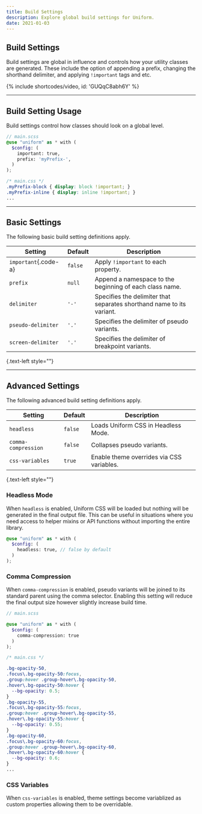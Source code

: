 ```yaml
---
title: Build Settings
description: Explore global build settings for Uniform.
date: 2021-01-03
---
```


## Build Settings

Build settings are global in influence and controls how your utility classes are generated. These include the option of appending a prefix, changing the shorthand delimiter, and applying `!important` tags and etc.

{% include shortcodes/video, id: 'GUQqC8abh6Y' %}

---

## Build Setting Usage

Build settings control how classes should look on a global level.

```scss
// main.scss
@use "uniform" as * with (
  $config: (
    important: true,
    prefix: 'myPrefix-',
  )
);
```

```css
/* main.css */
.myPrefix-block { display: block !important; }
.myPrefix-inline { display: inline !important; }
...
```

---

## Basic Settings

The following basic build setting definitions apply.

| Setting | Default | Description |
| - | - | - |
| `important`{.code-a} | `false` | Apply `!important` to each property. |
| `prefix` | `null` | Append a namespace to the beginning of each class name. |
| `delimiter` | `'-'` | Specifies the delimiter that separates shorthand name to its variant. |
| `pseudo-delimiter` | `'.'` | Specifies the delimiter of pseudo variants. |
| `screen-delimiter` | `'.'` | Specifies the delimiter of breakpoint variants. |

{.text-left style=""}

---

## Advanced Settings

The following advanced build setting definitions apply.

| Setting | Default | Description |
| - | - | - |
| `headless` | `false` | Loads Uniform CSS in Headless Mode. |
| `comma-compression` | `false` | Collapses pseudo variants. |
| `css-variables` | `true` | Enable theme overrides via CSS variables. |

{.text-left style=""}

### Headless Mode

When `headless` is enabled, Uniform CSS will be loaded but nothing will be generated in the final output file. This can be useful in situations where you need access to helper mixins or API functions without importing the entire library.

```scss
@use "uniform" as * with (
  $config: (
    headless: true, // false by default
  )
);
```

### Comma Compression

When `comma-compression` is enabled, pseudo variants will be joined to its standard parent using the comma selector. Enabling this setting will reduce the final output size however slightly increase build time.

```scss
// main.scss

@use "uniform" as * with (
  $config: (    
    comma-compression: true
  )
);
```

```css
/* main.css */

.bg-opacity-50, 
.focus\.bg-opacity-50:focus, 
.group:hover .group-hover\.bg-opacity-50, 
.hover\.bg-opacity-50:hover {
  --bg-opacity: 0.5;
}
.bg-opacity-55, 
.focus\.bg-opacity-55:focus, 
.group:hover .group-hover\.bg-opacity-55, 
.hover\.bg-opacity-55:hover {
  --bg-opacity: 0.55;
}
.bg-opacity-60, 
.focus\.bg-opacity-60:focus, 
.group:hover .group-hover\.bg-opacity-60, 
.hover\.bg-opacity-60:hover {
  --bg-opacity: 0.6;
}
...
```

### CSS Variables

When `css-variables` is enabled, theme settings become variablized as custom properties allowing them to be overridable.